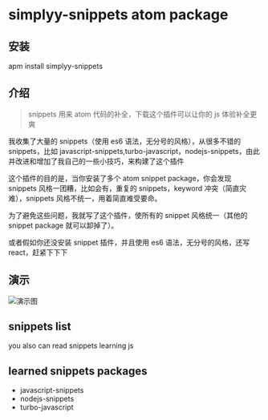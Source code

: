 # simplyy-snippets atom package
## 安装
apm install simplyy-snippets


## 介绍
> snippets 用来 atom 代码的补全，下载这个插件可以让你的 js 体验补全更爽

我收集了大量的 snippets（使用 es6 语法，无分号的风格），从很多不错的 snippets，比如 javascript-snippets,turbo-javascript，nodejs-snippets，由此并改进和增加了我自己的一些小技巧，来构建了这个插件

这个插件的目的是，当你安装了多个 atom snippet package，你会发现 snippets 风格一团糟，比如会有，重复的 snippets，keyword 冲突（简直灾难），snippets 风格不统一，用着简直难受要命。

为了避免这些问题，我就写了这个插件，使所有的 snippet 风格统一（其他的 snippet package 就可以卸掉了）。

或者假如你还没安装 snippet 插件，并且使用 es6 语法，无分号的风格，还写 react，赶紧下下下

## 演示
![演示图](http://7xkpdt.com1.z0.glb.clouddn.com/blog-2-29-test.gif)

## snippets list
you also can read snippets learning js


## learned snippets packages
- javascript-snippets
- nodejs-snippets
- turbo-javascript
